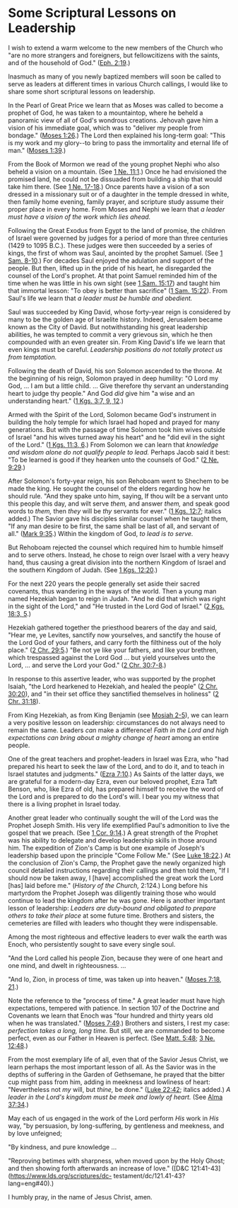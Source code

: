 # Some Scriptural Lessons on Leadership

I wish to extend a warm welcome to the new members of the Church who "are no
more strangers and foreigners, but fellowcitizens with the saints, and of the
household of God." ([Eph.
2:19](https://www.lds.org/scriptures/nt/eph/2.19?lang=eng#18).)

Inasmuch as many of you newly baptized members will soon be called to serve as
leaders at different times in various Church callings, I would like to share
some short scriptural lessons on leadership.

In the Pearl of Great Price we learn that as Moses was called to become a
prophet of God, he was taken to a mountaintop, where he beheld a panoramic
view of all of God's wondrous creations. Jehovah gave him a vision of his
immediate goal, which was to "deliver my people from bondage." ([Moses
1:26](https://www.lds.org/scriptures/pgp/moses/1.26?lang=eng#25).) The Lord
then explained his long-term goal: "This is my work and my glory--to bring to
pass the immortality and eternal life of man." ([Moses
1:39](https://www.lds.org/scriptures/pgp/moses/1.39?lang=eng#38).)

From the Book of Mormon we read of the young prophet Nephi who also beheld a
vision on a mountain. (See [1 Ne.
11:1](https://www.lds.org/scriptures/bofm/1-ne/11.1?lang=eng#0).) Once he had
envisioned the promised land, he could not be dissuaded from building a ship
that would take him there. (See [1 Ne.
17-18](https://www.lds.org/scriptures/bofm/1-ne/17.title?lang=eng).) Once
parents have a vision of a son dressed in a missionary suit or of a daughter
in the temple dressed in white, then family home evening, family prayer, and
scripture study assume their proper place in every home. From Moses and Nephi
we learn that _a leader must have a vision of the work which lies ahead._

Following the Great Exodus from Egypt to the land of promise, the children of
Israel were governed by judges for a period of more than three centuries (1429
to 1095 B.C.). These judges were then succeeded by a series of kings, the
first of whom was Saul, anointed by the prophet Samuel. (See [1 Sam.
8-10](https://www.lds.org/scriptures/ot/1-sam/8.title?lang=eng).) For decades
Saul enjoyed the adulation and support of the people. But then, lifted up in
the pride of his heart, he disregarded the counsel of the Lord's prophet. At
that point Samuel reminded him of the time when he was little in his own sight
(see [1 Sam.
15:17](https://www.lds.org/scriptures/ot/1-sam/15.17?lang=eng#16)) and taught
him that immortal lesson: "To obey is better than sacrifice" ([1 Sam.
15:22](https://www.lds.org/scriptures/ot/1-sam/15.22?lang=eng#21)). From
Saul's life we learn that _a leader must be humble and obedient._

Saul was succeeded by King David, whose forty-year reign is considered by many
to be the golden age of Israelite history. Indeed, Jerusalem became known as
the City of David. But notwithstanding his great leadership abilities, he was
tempted to commit a very grievous sin, which he then compounded with an even
greater sin. From King David's life we learn that even kings must be careful.
_Leadership positions do not totally protect us from temptation._

Following the death of David, his son Solomon ascended to the throne. At the
beginning of his reign, Solomon prayed in deep humility: "O Lord my God, ... I
am but a little child. ... Give therefore thy servant an understanding heart to
judge thy people." And God _did_ give him "a wise and an understanding heart."
([1 Kgs. 3:7, 9,
12](https://www.lds.org/scriptures/ot/1-kgs/3.7%2C9%2C12?lang=eng#6).)

Armed with the Spirit of the Lord, Solomon became God's instrument in building
the holy temple for which Israel had hoped and prayed for many generations.
But with the passage of time Solomon took him wives outside of Israel "and his
wives turned away his heart" and he "did evil in the sight of the Lord." ([1
Kgs. 11:3, 6](https://www.lds.org/scriptures/ot/1-kgs/11.3%2C6?lang=eng#2).)
From Solomon we can learn that _knowledge and wisdom alone do not qualify
people to lead._ Perhaps Jacob said it best: "To be learned is good if they
hearken unto the counsels of God." ([2 Ne.
9:29](https://www.lds.org/scriptures/bofm/2-ne/9.29?lang=eng#28).)

After Solomon's forty-year reign, his son Rehoboam went to Shechem to be made
the king. He sought the counsel of the elders regarding how he should rule.
"And they spake unto him, saying, If thou wilt be a servant unto this people
this day, and wilt serve _them,_ and answer _them,_ and speak good words to
_them,_ then _they_ will be _thy_ servants for ever." ([1 Kgs.
12:7](https://www.lds.org/scriptures/ot/1-kgs/12.7?lang=eng#6); italics
added.) The Savior gave his disciples similar counsel when he taught them, "If
any man desire to be first, the same shall be last of all, and servant of
all." ([Mark 9:35](https://www.lds.org/scriptures/nt/mark/9.35?lang=eng#34).)
Within the kingdom of God, _to lead is to serve._

But Rehoboam rejected the counsel which required him to humble himself and to
serve others. Instead, he chose to reign over Israel with a very heavy hand,
thus causing a great division into the northern Kingdom of Israel and the
southern Kingdom of Judah. (See [1 Kgs.
12:20](https://www.lds.org/scriptures/ot/1-kgs/12.20?lang=eng#19).)

For the next 220 years the people generally set aside their sacred covenants,
thus wandering in the ways of the world. Then a young man named Hezekiah began
to reign in Judah. "And he did that which was right in the sight of the Lord,"
and "He trusted in the Lord God of Israel." ([2 Kgs. 18:3,
5](https://www.lds.org/scriptures/ot/2-kgs/18.3%2C5?lang=eng#2).)

Hezekiah gathered together the priesthood bearers of the day and said, "Hear
me, ye Levites, sanctify now yourselves, and sanctify the house of the Lord
God of your fathers, and carry forth the filthiness out of the holy place."
([2 Chr. 29:5](https://www.lds.org/scriptures/ot/2-chr/29.5?lang=eng#4).) "Be
not ye like your fathers, and like your brethren, which trespassed against the
Lord God ... but yield yourselves unto the Lord, ... and serve the Lord your God."
([2 Chr. 30:7-8](https://www.lds.org/scriptures/ot/2-chr/30.7-8?lang=eng#6).)

In response to this assertive leader, who was supported by the prophet Isaiah,
"the Lord hearkened to Hezekiah, and healed the people" ([2 Chr.
30:20](https://www.lds.org/scriptures/ot/2-chr/30.20?lang=eng#19)), and "in
their set office they sanctified themselves in holiness" ([2 Chr.
31:18](https://www.lds.org/scriptures/ot/2-chr/31.18?lang=eng#17)).

From King Hezekiah, as from King Benjamin (see [Mosiah
2-5](https://www.lds.org/scriptures/bofm/mosiah/2.title?lang=eng)), we can
learn a very positive lesson on leadership: circumstances do not always need
to remain the same. Leaders _can_ make a difference! _Faith in the Lord and
high expectations can bring about a mighty change of heart_ among an entire
people.

One of the great teachers and prophet-leaders in Israel was Ezra, who "had
prepared his heart to seek the law of the Lord, and to do it, and to teach in
Israel statutes and judgments." ([Ezra
7:10](https://www.lds.org/scriptures/ot/ezra/7.10?lang=eng#9).) As Saints of
the latter days, we are grateful for a modern-day Ezra, even our beloved
prophet, Ezra Taft Benson, who, like Ezra of old, has prepared himself to
receive the word of the Lord and is prepared to do the Lord's will. I bear you
my witness that there is a living prophet in Israel today.

Another great leader who continually sought the will of the Lord was the
Prophet Joseph Smith. His very life exemplified Paul's admonition to live the
gospel that we preach. (See [1 Cor.
9:14](https://www.lds.org/scriptures/nt/1-cor/9.14?lang=eng#13).) A great
strength of the Prophet was his ability to delegate and develop leadership
skills in those around him. The expedition of Zion's Camp is but one example
of Joseph's leadership based upon the principle "Come Follow Me." (See [Luke
18:22](https://www.lds.org/scriptures/nt/luke/18.22?lang=eng#21).) At the
conclusion of Zion's Camp, the Prophet gave the newly organized high council
detailed instructions regarding their callings and then told them, "If I
should now be taken away, I [have] accomplished the great work the Lord [has]
laid before me." (_History of the Church,_ 2:124.) Long before his martyrdom
the Prophet Joseph was diligently training those who would continue to lead
the kingdom after he was gone. Here is another important lesson of leadership:
_Leaders are duty-bound and obligated to prepare others to take their place_
at some future time. Brothers and sisters, the cemeteries are filled with
leaders who thought they were indispensable.

Among the most righteous and effective leaders to ever walk the earth was
Enoch, who persistently sought to save every single soul.

"And the Lord called his people Zion, because they were of one heart and one
mind, and dwelt in righteousness. ...

"And lo, Zion, in process of time, was taken up into heaven." ([Moses 7:18,
21](https://www.lds.org/scriptures/pgp/moses/7.18%2C21?lang=eng#17).)

Note the reference to the "process of time." A great leader must have high
expectations, tempered with patience. In section 107 of the Doctrine and
Covenants we learn that Enoch was "four hundred and thirty years old when he
was translated." ([Moses
7:49](https://www.lds.org/scriptures/pgp/moses/7.49?lang=eng#48).) Brothers
and sisters, I rest my case: _perfection takes a long, long time._ But still,
we are commanded to become perfect, even as our Father in Heaven is perfect.
(See [Matt. 5:48](https://www.lds.org/scriptures/nt/matt/5.48?lang=eng#47); [3
Ne. 12:48](https://www.lds.org/scriptures/bofm/3-ne/12.48?lang=eng#47).)

From the most exemplary life of all, even that of the Savior Jesus Christ, we
learn perhaps the most important lesson of all. As the Savior was in the
depths of suffering in the Garden of Gethsemane, he prayed that the bitter cup
might pass from him, adding in meekness and lowliness of heart: "Nevertheless
not _my_ will, but _thine,_ be done." ([Luke
22:42](https://www.lds.org/scriptures/nt/luke/22.42?lang=eng#41); italics
added.) _A leader in the Lord's kingdom must be meek and lowly of heart._ (See
[Alma 37:34](https://www.lds.org/scriptures/bofm/alma/37.34?lang=eng#33).)

May each of us engaged in the work of the Lord perform _His_ work in _His_
way, "by persuasion, by long-suffering, by gentleness and meekness, and by
love unfeigned;

"By kindness, and pure knowledge ...

"Reproving betimes with sharpness, when moved upon by the Holy Ghost; and then
showing forth afterwards an increase of love." ([D&amp;C
121:41-43](https://www.lds.org/scriptures/dc-
testament/dc/121.41-43?lang=eng#40).)

I humbly pray, in the name of Jesus Christ, amen.

